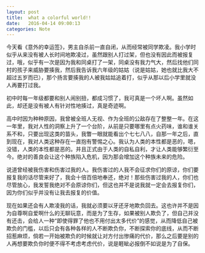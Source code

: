 ```yaml
---
layout: post
title:  what a colorful world!!
date:   2016-04-14 09:00:13
categories: Note
---
```

今天看《意外的幸运签》，男主自杀前一直自闭，从而经常被同学欺凌。我小学时似乎从来没有被人长时间地欺凌过，虽然跟别人打过架，但也没有因此而被报复过，哦，似乎有一次是因为我和同桌打了一架，同桌没有我力气大，然后找他们同村的孩子来威胁要揍我，然后我告诉我六年级的姑姑（说是姑姑，她也就比我大不超过五岁而已），那个扬言要揍我的人被我姑姑追着打，似乎从那以后小学里就没人再要打过我。

初中时每一年级都要和别人闹别扭，都成习惯了，我可真是一个坏人啊。虽然如此，却还是没有被人有针对性地揍过，真是奇迹啊。

高中时因为种种原因，我曾被全班人无视、作为全班的公敌存在了整整一年。在这一年里，我对人性的洞察上升了一个台阶，从前是只要哪里有点火药味，谁和谁关系不和，只要出现这类的苗头，我瞥一眼就能看出个七七八八，自那一年之后，直到现在，我对人类这种存在一直抱有警惕之心。我认为人类的本性都是恶的，嗯，没错，人类的本性都是恶的。并且正式由于人类的自私自利，才让人类能够繁衍至今。绝对的善良会让这个种族陷入危机，因为那会增加这个种族未来的危险。

说道曾经被我伤害和伤害过我的人。我伤害过的人我不会征求你们的原谅，你们要报复我的话尽管来好了，我会十倍百倍地奉还，绝对！那些伤害过我的人，你们也尽管放心，我发誓我绝对不会原谅你们，但这也并不是说我就一定会去报复你们，因为你们似乎并没有让我去报复的价值。

现在如果还会有人欺凌我的话，我就必须要以牙还牙地欺负回去。这也许并不是因为自尊啊自爱啊什么的无聊玩意，而是为了生存，如果被别人欺负了，但自己并没有还击，会给人一种“即使得罪了他也不用付出太多代价”的感觉，从而降低自己被欺负的门槛，以后只会有各种各样的人不断欺负你，不断探索你的底线，从而不断招惹麻烦，倘若一开始被欺负的时候就让对方付出惨痛的代价，那么之后要是别的人再想要欺负你时便不得不考虑考虑代价，说是睚眦必报倒不如说是为了自保。

